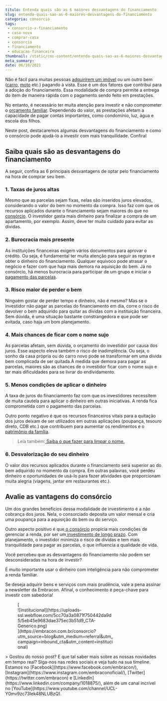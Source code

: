```yaml
---
titulo: Entenda quais são as 6 maiores desvantagens do financiamento
slug: entenda-quais-sao-as-6-maiores-desvantagens-do-financiamento
categoria: consorcio
tags:
 - consorcio-x-financiamento
 - casa-nova
 - comprar-casa
 - consorcio
 - financiamento
 - educacao-financeira
thumbnail: /static/cms-content/entenda-quais-sao-as-6-maiores-desvantagens-do-financiamento.jpg
meta_summary: 
date: 06/10/2021
---
```

Não é fácil para muitas pessoas [adquirirem um imóvel](https://www.embracon.com.br/blog/8-dicas-compra-primeiro-imovel) ou um outro bem ([carro](https://www.embracon.com.br/consorcio-de-carros), [moto](https://www.embracon.com.br/consorcio-motos) etc.) pagando à vista. Esse é um dos fatores que contribui para a adoção do financiamento. Essa modalidade de compra permite a entrega do item de maneira rápida com o pagamento sendo feito em prestações.

No entanto, é necessário ter muita atenção para investir e não comprometer o [orçamento familiar](https://www.embracon.com.br/blog/aprenda-como-montar-um-orcamento-familiar-em-5-passos). Dependendo do valor, as prestações afetam a capacidade de pagar contas importantes, como condomínio, luz, água e escola dos filhos.

Neste post, destacaremos algumas desvantagens do financiamento e como o consórcio pode ajudá-lo a investir com mais tranquilidade. Confira!

Saiba quais são as desvantagens do financiamento
------------------------------------------------

A seguir, confira as 6 principais desvantagens de optar pelo financiamento na hora de comprar seu bem.

### 1. Taxas de juros altas

Mesmo que as parcelas sejam fixas, nelas são inseridos juros elevados, considerando o valor do bem no momento da compra. Isso faz com que os recursos aplicados durante o financiamento sejam maiores do que no [consórcio](https://www.embracon.com.br/blog/consorcio-nao-tem-juros-entenda). O investidor gasta mais dinheiro para finalizar a compra de um apartamento, por exemplo. Assim, deve ter muito cuidado para evitar as dívidas.

### 2. Burocracia mais presente

As instituições financeiras exigem vários documentos para aprovar o crédito. Ou seja, é fundamental ter muita atenção para seguir as regras e obter o dinheiro do financiamento. Qualquer equívoco pode atrasar o negócio e fazer com que haja mais demora na aquisição do bem. Já no consórcio, há menos burocracia para participar de um grupo e iniciar o[ pagamento das parcelas](https://www.embracon.com.br/blog/como-e-feito-o-pagamento-da-parcela-do-consorcio).

### 3. Risco maior de perder o bem

Ninguém gostar de perder tempo e dinheiro, não é mesmo? Mas se o investidor não pagar as parcelas do financiamento em dia, corre o risco de devolver o bem adquirido para quitar as dívidas com a instituição financeira. Sem dúvida, é uma situação bastante constrangedora e que pode ser evitada, caso haja um bom planejamento.

### 4. Mais chances de ficar com o nome sujo

As parcelas afetam, sem dúvida, o orçamento do investidor por causa dos juros. Esse aspecto eleva também o risco de inadimplência. Ou seja, o sonho da casa própria ou do carro novo pode se transformar em uma dívida bem complicada de ser quitada.À medida que demora para pagar as parcelas, maiores são as chances de o investidor ficar com o nome sujo e ter mais dificuldades para se livrar do endividamento.

### 5. Menos condições de aplicar o dinheiro

A taxa de juros do financiamento faz com que os investidores necessitem de muita cautela para aplicar o dinheiro em outras iniciativas. A renda fica comprometida com o pagamento das parcelas.

Outro ponto negativo é que os recursos financeiros vitais para a quitação dos juros deixam de ser utilizados em outras aplicações (poupança, tesouro direto, CDB etc.) que contribuem para aumentar os rendimentos e o [patrimônio da família](https://www.embracon.com.br/blog/e-possivel-aumentar-o-patrimonio-saiba-aqui).

> Leia também:[ Saiba o que fazer para limpar o nome.](https://www.embracon.com.br/blog/saiba-o-que-fazer-para-limpar-o-nome)

### 6. Desvalorização do seu dinheiro

O valor dos recursos aplicados durante o financiamento será superior ao do bem adquirido no momento da compra. Em outras palavras, você perdeu dinheiro e oportunidades de usá-lo para fazer atividades que proporcionam muita alegria (viagens, jantar em restaurantes etc.).

Avalie as vantagens do consórcio
--------------------------------

Um dos grandes benefícios dessa modalidade de investimento é a não cobrança dos juros. Nela, o consorciado deposita um valor mensal e cria uma poupança para a aquisição do bem ou do serviço.

Outro aspecto positivo é que[ o consórcio](https://www.embracon.com.br/blog/confira-10-vantagens-indiscutiveis-do-consorcio) propicia mais condições de gerenciar a renda, por ser um<a href=""> investimento de longo prazo</a>. Com planejamento, o investidor minimiza o risco de dívidas e tem mais tranquilidade para pagar as parcelas, o que influencia a qualidade de vida.

Você percebeu que as desvantagens do financiamento não podem ser desconsideradas na hora de investir?

É muito importante usar o dinheiro com inteligência para não comprometer a renda familiar.

Se deseja adquirir bens e serviços com mais prudência, vale a pena assinar a newsletter da Embracon. Afinal, o conhecimento é peça-chave para investir com sabedoria!

<figure class="w-richtext-figure-type-image w-richtext-align-center" style="max-width:310px">[<div>![Institucional](https://uploads-ssl.webflow.com/5cc70a3a0871f750442da9d5/5eb45e9683dae375ec3b51d9_CTA-Generico.png)</div>](https://embracon.com.br/consorcio?utm_source=blog&utm_medium=referral&utm_campaign=inbound_cta&utm_content=institucional)</figure>> Gostou do nosso post? E que tal saber mais sobre as nossas novidades em tempo real? Siga-nos nas redes sociais e veja tudo na sua timeline. Estamos no [Facebook](https://www.facebook.com/embracon/), [Instagram](https://www.instagram.com/embraconoficial/), [Twitter](https://twitter.com/embracon) e [LinkedIn](https://www.linkedin.com/company/1018875/), além de um canal incrível no [YouTube](https://www.youtube.com/channel/UCL-Y0mv9zc73Iek48NLUBzQ).
